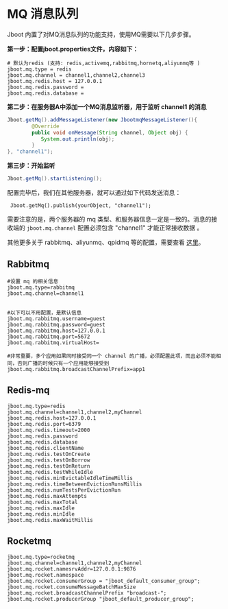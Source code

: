 # MQ 消息队列

Jboot 内置了对MQ消息队列的功能支持，使用MQ需要以下几步步骤。

**第一步：配置jboot.properties文件，内容如下：**

```
# 默认为redis (支持: redis,activemq,rabbitmq,hornetq,aliyunmq等 )
jboot.mq.type = redis
jboot.mq.channel = channel1,channel2,channel3
jboot.mq.redis.host = 127.0.0.1
jboot.mq.redis.password =
jboot.mq.redis.database =
```

**第二步：在服务器A中添加一个MQ消息监听器，用于监听 channel1 的消息**

```java 
Jboot.getMq().addMessageListener(new JbootmqMessageListener(){
        @Override
        public void onMessage(String channel, Object obj) {
           System.out.println(obj);
        }
}, "channel1");
```

**第三步：开始监听**

```java
Jboot.getMq().startListening();
```

配置完毕后，我们在其他服务器，就可以通过如下代码发送消息：

```
 Jboot.getMq().publish(yourObject, "channel1");
```

需要注意的是，两个服务器的 mq 类型、和服务器信息一定是一致的。消息的接收端的 `jboot.mq.channel` 配置必须包含 "channel1" 才能正常接收数据 。


其他更多关于 rabbitmq、aliyunmq、qpidmq 等的配置，需要查看 [这里](./config.md)。

## Rabbitmq

```properties
#设置 mq 的相关信息
jboot.mq.type=rabbitmq
jboot.mq.channel=channel1


#以下可以不用配置，是默认信息
jboot.mq.rabbitmq.username=guest
jboot.mq.rabbitmq.password=guest
jboot.mq.rabbitmq.host=127.0.0.1
jboot.mq.rabbitmq.port=5672
jboot.mq.rabbitmq.virtualHost=

#非常重要，多个应用如果同时接受同一个 channel 的广播，必须配置此项，而且必须不能相同，否则广播的时候只有一个应用能够接受到
jboot.mq.rabbitmq.broadcastChannelPrefix=app1
```

## Redis-mq

```properties
jboot.mq.type=redis
jboot.mq.channel=channel1,channel2,myChannel
jboot.mq.redis.host=127.0.0.1
jboot.mq.redis.port=6379
jboot.mq.redis.timeout=2000
jboot.mq.redis.password
jboot.mq.redis.database
jboot.mq.redis.clientName
jboot.mq.redis.testOnCreate
jboot.mq.redis.testOnBorrow
jboot.mq.redis.testOnReturn
jboot.mq.redis.testWhileIdle
jboot.mq.redis.minEvictableIdleTimeMillis
jboot.mq.redis.timeBetweenEvictionRunsMillis
jboot.mq.redis.numTestsPerEvictionRun
jboot.mq.redis.maxAttempts
jboot.mq.redis.maxTotal
jboot.mq.redis.maxIdle
jboot.mq.redis.minIdle
jboot.mq.redis.maxWaitMillis
```

## Rocketmq

```properties
jboot.mq.type=rocketmq
jboot.mq.channel=channel1,channel2,myChannel
jboot.mq.rocket.namesrvAddr=127.0.0.1:9876
jboot.mq.rocket.namespace
jboot.mq.rocket.consumerGroup = "jboot_default_consumer_group";
jboot.mq.rocket.consumeMessageBatchMaxSize
jboot.mq.rocket.broadcastChannelPrefix "broadcast-";
jboot.mq.rocket.producerGroup "jboot_default_producer_group";
```